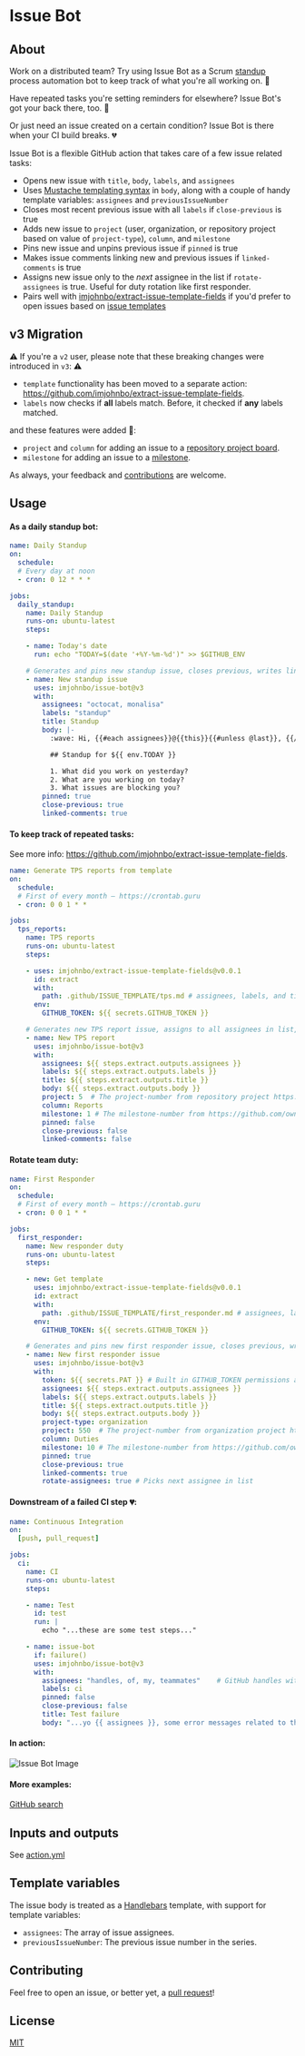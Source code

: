 # Issue Bot

## About

Work on a distributed team? Try using Issue Bot as a Scrum [standup](https://en.wikipedia.org/wiki/Stand-up_meeting) process automation bot to keep track of what you're all working on. 🤖

Have repeated tasks you're setting reminders for elsewhere? Issue Bot's got your back there, too. 👏

Or just need an issue created on a certain condition? Issue Bot is there when your CI build breaks. 💔

Issue Bot is a flexible GitHub action that takes care of a few issue related tasks:
- Opens new issue with `title`, `body`, `labels`, and `assignees`
- Uses [Mustache templating syntax](https://github.com/janl/mustache.js) in `body`, along with a couple of handy template variables: `assignees` and `previousIssueNumber`
- Closes most recent previous issue with all `labels` if `close-previous` is true
- Adds new issue to `project` (user, organization, or repository project based on value of `project-type`), `column`, and `milestone`
- Pins new issue and unpins previous issue if `pinned` is true
- Makes issue comments linking new and previous issues if `linked-comments` is true
- Assigns new issue only to the _next_ assignee in the list if `rotate-assignees` is true. Useful for duty rotation like first responder.
- Pairs well with [imjohnbo/extract-issue-template-fields](https://github.com/imjohnbo/extract-issue-template-fields) if you'd prefer to open issues based on [issue templates](https://docs.github.com/en/github/building-a-strong-community/about-issue-and-pull-request-templates#issue-templates)

## v3 Migration
⚠️ If you're a `v2` user, please note that these breaking changes were introduced in `v3`: ⚠️
- `template` functionality has been moved to a separate action: https://github.com/imjohnbo/extract-issue-template-fields.
- `labels` now checks if **all** labels match. Before, it checked if **any** labels matched.

and these features were added 🎉:
- `project` and `column` for adding an issue to a [repository project board](https://docs.github.com/en/github/managing-your-work-on-github/about-project-boards).
- `milestone` for adding an issue to a [milestone](https://docs.github.com/en/github/managing-your-work-on-github/tracking-the-progress-of-your-work-with-milestones).

As always, your feedback and [contributions](#contributing) are welcome.

## Usage

#### As a daily standup bot:

```yml
name: Daily Standup
on:
  schedule:
  # Every day at noon
  - cron: 0 12 * * * 

jobs:
  daily_standup:
    name: Daily Standup
    runs-on: ubuntu-latest
    steps:

    - name: Today's date
      run: echo "TODAY=$(date '+%Y-%m-%d')" >> $GITHUB_ENV

    # Generates and pins new standup issue, closes previous, writes linking comments, and assigns to all assignees in list
    - name: New standup issue
      uses: imjohnbo/issue-bot@v3
      with:
        assignees: "octocat, monalisa"
        labels: "standup"
        title: Standup
        body: |-
          :wave: Hi, {{#each assignees}}@{{this}}{{#unless @last}}, {{/unless}}{{/each}}!

          ## Standup for ${{ env.TODAY }}

          1. What did you work on yesterday?
          2. What are you working on today?
          3. What issues are blocking you?
        pinned: true
        close-previous: true
        linked-comments: true
```

#### To keep track of repeated tasks:

See more info: https://github.com/imjohnbo/extract-issue-template-fields.

```yml
name: Generate TPS reports from template
on:
  schedule:
  # First of every month – https://crontab.guru
  - cron: 0 0 1 * *

jobs:
  tps_reports:
    name: TPS reports
    runs-on: ubuntu-latest
    steps:

    - uses: imjohnbo/extract-issue-template-fields@v0.0.1
      id: extract
      with:
        path: .github/ISSUE_TEMPLATE/tps.md # assignees, labels, and title defined in issue template header
      env: 
        GITHUB_TOKEN: ${{ secrets.GITHUB_TOKEN }}

    # Generates new TPS report issue, assigns to all assignees in list, adds to repository project number 5, column name "Reports", milestone number 1
    - name: New TPS report
      uses: imjohnbo/issue-bot@v3
      with:
        assignees: ${{ steps.extract.outputs.assignees }}
        labels: ${{ steps.extract.outputs.labels }}
        title: ${{ steps.extract.outputs.title }}
        body: ${{ steps.extract.outputs.body }}
        project: 5  # The project-number from repository project https://github.com/owner/repo/projects/project-number
        column: Reports
        milestone: 1 # The milestone-number from https://github.com/owner/repo/milestone/milestone-number
        pinned: false
        close-previous: false
        linked-comments: false
```

#### Rotate team duty:

```yml
name: First Responder
on:
  schedule:
  # First of every month – https://crontab.guru
  - cron: 0 0 1 * *

jobs:
  first_responder:
    name: New responder duty
    runs-on: ubuntu-latest
    steps:

    - new: Get template
      uses: imjohnbo/extract-issue-template-fields@v0.0.1
      id: extract
      with:
        path: .github/ISSUE_TEMPLATE/first_responder.md # assignees, labels, and title defined in issue template header
      env: 
        GITHUB_TOKEN: ${{ secrets.GITHUB_TOKEN }}

    # Generates and pins new first responder issue, closes previous, writes linking comments, assigns to next person in line, adds to organization project number 550, column name "Duties", milestone number 10
    - name: New first responder issue
      uses: imjohnbo/issue-bot@v3
      with:
        token: ${{ secrets.PAT }} # Built in GITHUB_TOKEN permissions are too restrictive, so a personal access token is used here
        assignees: ${{ steps.extract.outputs.assignees }}
        labels: ${{ steps.extract.outputs.labels }}
        title: ${{ steps.extract.outputs.title }}
        body: ${{ steps.extract.outputs.body }}
        project-type: organization
        project: 550  # The project-number from organization project https://github.com/orgs/org/projects/project-number
        column: Duties
        milestone: 10 # The milestone-number from https://github.com/owner/repo/milestone/milestone-number
        pinned: true
        close-previous: true
        linked-comments: true
        rotate-assignees: true # Picks next assignee in list
```

#### Downstream of a failed CI step 💔:

```yml
name: Continuous Integration
on:
  [push, pull_request]

jobs:
  ci:
    name: CI
    runs-on: ubuntu-latest
    steps:

    - name: Test
      id: test
      run: |
        echo "...these are some test steps..."

    - name: issue-bot
      if: failure()
      uses: imjohnbo/issue-bot@v3
      with:
        assignees: "handles, of, my, teammates"    # GitHub handles without the @
        labels: ci
        pinned: false
        close-previous: false
        title: Test failure
        body: "...yo {{ assignees }}, some error messages related to the broken test..."
```

#### In action:

![Issue Bot Image](https://user-images.githubusercontent.com/2993937/102264733-0870ae00-3ee4-11eb-8b2c-282664b6e0bb.png)

#### More examples:

[GitHub search](https://github.com/search?q=%22uses%3A+imjohnbo%2Fissue-bot%22&type=code)

## Inputs and outputs

See [action.yml](action.yml)

## Template variables

The issue body is treated as a [Handlebars](https://handlebarsjs.com) template, with support for template variables:

- `assignees`: The array of issue assignees.
- `previousIssueNumber`: The previous issue number in the series.

## Contributing

Feel free to open an issue, or better yet, a
[pull request](https://github.com/imjohnbo/issue-bot/compare)!

## License

[MIT](LICENSE)
